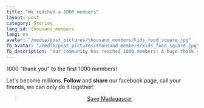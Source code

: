 ```yaml
---
title: "We reached a 1000 members"
layout: post
category: Stories
lang_id: thousand_members
lang: en
avatar: "/media/post_pictures/thousand_members/kids_food_square.jpg"
fb_avatar: "/media/post_pictures/thousand_members/kids_food_square.jpg"
fb_description: "Our community has reached 1000 members! A huge thank you from all of us."
---
```


1000 "thank you" to the first 1000 members!

Let's become millions. **Follow** and **share** our facebook page, call your firends, we can only do it together!

<center><div class="fb-page" data-href="https://www.facebook.com/smsavemadagascar/" data-tabs="timeline" data-width="800" data-height="" data-small-header="false" data-adapt-container-width="true" data-hide-cover="false" data-show-facepile="false"><blockquote cite="https://www.facebook.com/smsavemadagascar/" class="fb-xfbml-parse-ignore"><a href="https://www.facebook.com/smsavemadagascar/">Save Madagascar</a></blockquote></div></center>
